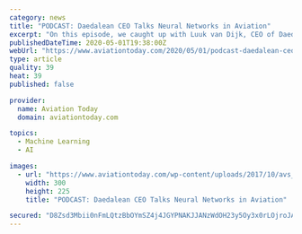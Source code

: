 ```yaml
---
category: news
title: "PODCAST: Daedalean CEO Talks Neural Networks in Aviation"
excerpt: "On this episode, we caught up with Luuk van Dijk, CEO of Daedalean to discuss the potential for neural networks in aviation."
publishedDateTime: 2020-05-01T19:38:00Z
webUrl: "https://www.aviationtoday.com/2020/05/01/podcast-daedalean-ceo-talks-neural-networks-aviation/"
type: article
quality: 39
heat: 39
published: false

provider:
  name: Aviation Today
  domain: aviationtoday.com

topics:
  - Machine Learning
  - AI

images:
  - url: "https://www.aviationtoday.com/wp-content/uploads/2017/10/avs_02_030120_dgtl-300x225.jpg"
    width: 300
    height: 225
    title: "PODCAST: Daedalean CEO Talks Neural Networks in Aviation"

secured: "D8Zsd3Mbii0nFmLQtzBbOYmSZ4j4JGYPNAKJJANzWdOH23y5Oy3x0rLOjroJAP4pwzFBXPJPGmBw4R6mp59+6GsDDOms2GPnurT9wLBGNzr4Wi+jqY77ze8tO5Rzz5Bs6YmcAoiFQoOeDrJL/ewKXI6k9CoKVwrxQCZOOcpR/EWKhPDJ/yrCBZpZOD2iy+pLMoeW97fl52TKxlVsTLMoApVUtucZJmNurVXPvG1hLIsD/Y4yMSRQMrkyaIEdf4ElXsIabLRDjdTiLa4Ma4QIsF3JxhQzjkkiN+ZxliCMOaqOgSGsxTN1T5WC5aL4A1s4Fpk05dg8TVy6sKwQXFD4Dx4DeyioLNmrePpJrPIigw2aSf5A5Mf1BTP9dZYCCQaXisZtr64aLvHCYlqb7PGc2FU7SaE0pDPmlekc6ajK3Dzsahi016xiDiKaNwsob4PPnuqVDhn0QtNjs5bLuSSPJUomOJQHQeI6Z6ngRccaEJM=;VSgb8oD5lpMDw2kfqyKhtw=="
---
```


